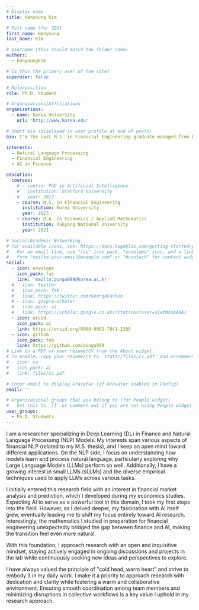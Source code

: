 ```yaml
---
# Display name
title: Hanyoung Kim

# Full name (for SEO)
first_name: Hanyoung
last_name: Kim

# Username (this should match the folder name)
authors:
  - hanyoungkim

# Is this the primary user of the site?
superuser: false

# Role/position
role: Ph.D. Student

# Organizations/Affiliations
organizations:
  - name: Korea University
    url: 'http://www.korea.edu'

# Short bio (displayed in user profile at end of posts)
bio: I'm the last M.S. in Financial Engineering graduate managed from Econ department! You can easily find my name on most Korean keyboards :)

interests:
  - Natural Language Processing
  - Financial Engineering
  - AI in Finance

education:
  courses:
    # - course: PhD in Artificial Intelligence
    #   institution: Stanford University
    #   year: 2012
    - course: M.S. in Financial Engineering
      institution: Korea University
      year: 2023
    - course: B.A. in Economics / Applied Mathematics
      institution: Pukyong National University
      year: 2021

# Social/Academic Networking
# For available icons, see: https://docs.hugoblox.com/getting-started/page-builder/#icons
#   For an email link, use "fas" icon pack, "envelope" icon, and a link in the
#   form "mailto:your-email@example.com" or "#contact" for contact widget.
social:
  - icon: envelope
    icon_pack: fas
    link: 'mailto:pinga999@korea.ac.kr'
  # - icon: twitter
  #   icon_pack: fab
  #   link: https://twitter.com/GeorgeCushen
  # - icon: google-scholar
  #   icon_pack: ai
  #   link: https://scholar.google.co.uk/citations?user=sIwtMXoAAAAJ
  - icon: orcid
    icon_pack: ai
    link: https://orcid.org/0000-0002-7941-2395
  - icon: github
    icon_pack: fab
    link: https://github.com/pinga999
# Link to a PDF of your resume/CV from the About widget.
# To enable, copy your resume/CV to `static/files/cv.pdf` and uncomment the lines below.
# - icon: cv
#   icon_pack: ai
#   link: files/cv.pdf

# Enter email to display Gravatar (if Gravatar enabled in Config)
email: ''

# Organizational groups that you belong to (for People widget)
#   Set this to `[]` or comment out if you are not using People widget.
user_groups:
  - Ph.D. Students
---
```


I am a researcher specializing in Deep Learning (DL) in Finance and Natural Language Processing (NLP) Models.
My interests span various aspects of financial NLP (related to my M.S. thesis), and I keep an open mind toward different applications. On the NLP side, I focus on understanding how models learn and process natural language, particularly exploring why Large Language Models (LLMs) perform so well. Additionally, I have a growing interest in small LLMs (sLLMs) and the diverse empirical techniques used to apply LLMs across various tasks.

I initially entered this research field with an interest in financial market analysis and prediction, which I developed during my economics studies. Expecting AI to serve as a powerful tool in this domain, I took my first steps into the field. However, as I delved deeper, my fascination with AI itself grew, eventually leading me to shift my focus entirely toward AI research. Interestingly, the mathematics I studied in preparation for financial engineering unexpectedly bridged the gap between finance and AI, making the transition feel even more natural.

With this foundation, I approach research with an open and inquisitive mindset, staying actively engaged in ongoing discussions and projects in the lab while continuously seeking new ideas and perspectives to explore.

I have always valued the principle of "cold head, warm heart" and strive to embody it in my daily work. I make it a priority to approach research with dedication and clarity while fostering a warm and collaborative environment. Ensuring smooth coordination among team members and minimizing disruptions in collective workflows is a key value I uphold in my research approach.